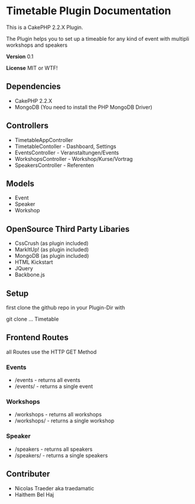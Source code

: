 # Timetable Plugin Documentation

This is a CakePHP 2.2.X Plugin.

The Plugin helps you to set up a timeable for any kind of event with multipli workshops and speakers

**Version** 0.1

**License** MIT or WTF!

## Dependencies

- CakePHP 2.2.X
- MongoDB (You need to install the PHP MongoDB Driver)

## Controllers

- TimetableAppController
- TimetableContoller - Dashboard, Settings
- EventsController - Veranstaltungen/Events
- WorkshopsController - Workshop/Kurse/Vortrag
- SpeakersController - Referenten

## Models

- Event
- Speaker
- Workshop

## OpenSource Third Party Libaries

- CssCrush (as plugin included)
- MarkItUp! (as plugin included)
- MongoDB (as plugin included)
- HTML Kickstart 
- JQuery
- Backbone.js

## Setup

 first clone the github repo in your Plugin-Dir with
 
 git clone ... Timetable

## Frontend Routes

all Routes use the HTTP GET Method

### Events

- /events - returns all events
- /events/<id> - returns a single event

### Workshops

- /workshops - returns all workshops
- /workshops/<id> - returns a single workshop

### Speaker

- /speakers - returns all speakers
- /speakers/<id> - returns a single speakers


## Contributer

- Nicolas Traeder aka traedamatic
- Haithem Bel Haj 



